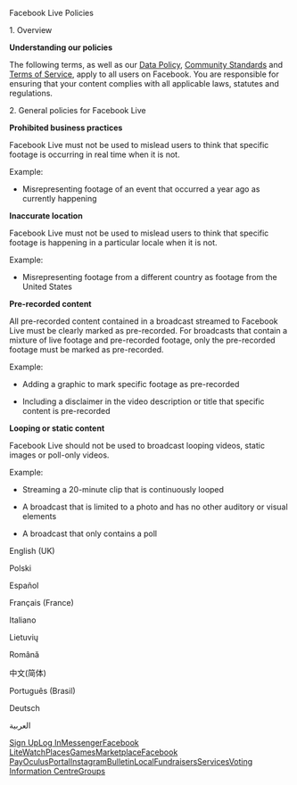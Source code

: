 Facebook Live Policies

1\. Overview

**Understanding our policies**

The following terms, as well as our [Data Policy](https://www.facebook.com/about/privacy/), [Community Standards](https://www.facebook.com/communitystandards/) and [Terms of Service](https://www.facebook.com/legal/terms), apply to all users on Facebook. You are responsible for ensuring that your content complies with all applicable laws, statutes and regulations.

2\. General policies for Facebook Live

**Prohibited business practices**

Facebook Live must not be used to mislead users to think that specific footage is occurring in real time when it is not.

Example:

*   Misrepresenting footage of an event that occurred a year ago as currently happening

**Inaccurate location**

Facebook Live must not be used to mislead users to think that specific footage is happening in a particular locale when it is not.

Example:

*   Misrepresenting footage from a different country as footage from the United States

**Pre-recorded content**

All pre-recorded content contained in a broadcast streamed to Facebook Live must be clearly marked as pre-recorded. For broadcasts that contain a mixture of live footage and pre-recorded footage, only the pre-recorded footage must be marked as pre-recorded.

Example:

*   Adding a graphic to mark specific footage as pre-recorded

*   Including a disclaimer in the video description or title that specific content is pre-recorded

**Looping or static content**

Facebook Live should not be used to broadcast looping videos, static images or poll-only videos.

Example:

*   Streaming a 20-minute clip that is continuously looped

*   A broadcast that is limited to a photo and has no other auditory or visual elements

*   A broadcast that only contains a poll

English (UK)

Polski

Español

Français (France)

Italiano

Lietuvių

Română

中文(简体)

Português (Brasil)

Deutsch

العربية

[Sign Up](https://www.facebook.com/reg/)[Log In](https://www.facebook.com/login/)[Messenger](https://l.facebook.com/l.php?u=https%3A%2F%2Fmessenger.com%2F&h=AT1edYsFRRzuiEHfT50EAViiTKigSKYav85BqgHtg_VMF98ijl51Qwx7XiH9zMQxdcmBwi2S1m57GU1JNMsy_dupwaK7yvJdZKJ1Dj0JaYCUNuLinc8_zSwCiauXXvp8qz5vTDGUP8Tr1bXeTORLePls5YO2NC9DZwsSLQ)[Facebook Lite](https://www.facebook.com/lite/)[Watch](https://en-gb.facebook.com/watch/)[Places](https://www.facebook.com/places/)[Games](https://www.facebook.com/games/)[Marketplace](https://www.facebook.com/marketplace/)[Facebook Pay](https://pay.facebook.com/)[Oculus](https://l.facebook.com/l.php?u=https%3A%2F%2Fwww.oculus.com%2F&h=AT1edYsFRRzuiEHfT50EAViiTKigSKYav85BqgHtg_VMF98ijl51Qwx7XiH9zMQxdcmBwi2S1m57GU1JNMsy_dupwaK7yvJdZKJ1Dj0JaYCUNuLinc8_zSwCiauXXvp8qz5vTDGUP8Tr1bXeTORLePls5YO2NC9DZwsSLQ)[Portal](https://portal.facebook.com/)[Instagram](https://l.facebook.com/l.php?u=https%3A%2F%2Fwww.instagram.com%2F&h=AT1edYsFRRzuiEHfT50EAViiTKigSKYav85BqgHtg_VMF98ijl51Qwx7XiH9zMQxdcmBwi2S1m57GU1JNMsy_dupwaK7yvJdZKJ1Dj0JaYCUNuLinc8_zSwCiauXXvp8qz5vTDGUP8Tr1bXeTORLePls5YO2NC9DZwsSLQ)[Bulletin](https://www.bulletin.com/)[Local](https://www.facebook.com/local/lists/245019872666104/)[Fundraisers](https://www.facebook.com/fundraisers/)[Services](https://www.facebook.com/biz/directory/)[Voting Information Centre](https://www.facebook.com/votinginformationcenter/?entry_point=c2l0ZQ%3D%3D)[Groups](https://www.facebook.com/groups/explore/)